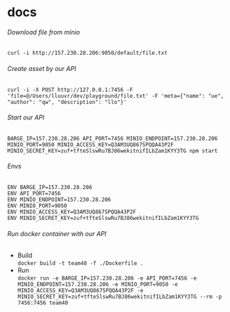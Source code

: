 # docs

###### Download file from minio
`curl -i http://157.230.28.206:9050/default/file.txt`

###### Create asset by our API
`curl -i -X POST http://127.0.0.1:7456 -F 'file=@/Users/lluuvr/dev/playground/file.txt' -F 'meta={"name": "ue", "author": "qw", "description": "llo"}'`

###### Start our API
`BARGE_IP=157.230.28.206 API_PORT=7456 MINIO_ENDPOINT=157.230.28.206 MINIO_PORT=9050 MINIO_ACCESS_KEY=Q3AM3UQ867SPQQA43P2F MINIO_SECRET_KEY=zuf+tfteSlswRu7BJ86wekitnifILbZam1KYY3TG npm start`

###### Envs
```shell script
ENV BARGE_IP=157.230.28.206
ENV API_PORT=7456
ENV MINIO_ENDPOINT=157.230.28.206
ENV MINIO_PORT=9050
ENV MINIO_ACCESS_KEY=Q3AM3UQ867SPQQA43P2F
ENV MINIO_SECRET_KEY=zuf+tfteSlswRu7BJ86wekitnifILbZam1KYY3TG
```

###### Run docker container with our API
- Build \
`docker build -t team40 -f ./Dockerfile .`
- Run \
`docker run -e BARGE_IP=157.230.28.206 -e API_PORT=7456 -e MINIO_ENDPOINT=157.230.28.206 -e MINIO_PORT=9050 -e MINIO_ACCESS_KEY=Q3AM3UQ867SPQQA43P2F -e MINIO_SECRET_KEY=zuf+tfteSlswRu7BJ86wekitnifILbZam1KYY3TG --rm -p 7456:7456 team40`

